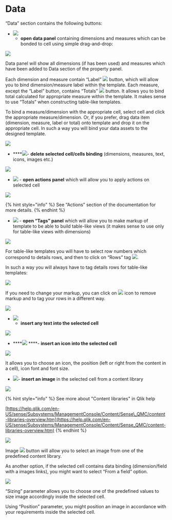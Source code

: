 # Data

“Data” section contains the following buttons:

* ![](../.gitbook/assets/image%20%2853%29.png)  - **open data panel** containing dimensions and measures which can be bonded to cell using simple drag-and-drop:

![](../.gitbook/assets/image%20%2854%29.png)

Data panel will show all dimensions \(if has been used\) and measures which have been added to Data section of the property panel.

Each dimension and measure contain “Label” ![](../.gitbook/assets/image%20%2843%29.png) button, which will allow you to bind dimension/measure label within the template. Each measure, except the “Label” button, contains “Totals”   ![](../.gitbook/assets/image%20%2828%29.png) button. It allows you to bind total calculated for appropriate measure within the template. It makes sense to use “Totals” when constructing table-like templates. 

To bind a measure/dimension with the appropriate cell, select cell and click the appropriate measure/dimension. Or, if you prefer, drag data item \(dimension, measure, label or total\) onto template and drop it on the appropriate cell. In such a way you will bind your data assets to the designed template.

![](../.gitbook/assets/2019-04-02_11-16-58.gif)

*   ****![](../.gitbook/assets/image%20%2838%29.png)- **delete selected cell/cells binding** \(dimensions, measures, text, icons, images etc.\)

![](../.gitbook/assets/2019-04-02_11-21-12.gif)

* ![](../.gitbook/assets/image.png) -   **open actions panel** which will allow you to apply actions on selected cell

![](../.gitbook/assets/image%20%287%29.png)

{% hint style="info" %}
See “Actions” section of the documentation for more details.
{% endhint %}

* ![](../.gitbook/assets/image%20%2832%29.png) -   **open “Tags” panel** which will allow you to make markup of template to be able to build table-like views \(it makes sense to use only for table-like views with dimensions\)

![](../.gitbook/assets/image%20%2839%29.png)

For table-like templates you will have to select row numbers which correspond to details rows, and then to click on “Rows” tag ![](../.gitbook/assets/image%20%2855%29.png).

In such a way you will always have to tag details rows for table-like templates:

![](../.gitbook/assets/2019-04-02_10-53-45.gif)

If you need to change your markup, you can click on ![](../.gitbook/assets/image%20%2811%29.png) icon to remove markup and to tag your rows in a different way.

![](../.gitbook/assets/image%20%2847%29.png)

* ![](../.gitbook/assets/image%20%2881%29.png)   - **insert any text into the selected cell**

![](../.gitbook/assets/2019-04-02_11-08-04.gif)

* \*\*\*\*![](../.gitbook/assets/image%20%2837%29.png) ****- **insert an icon into the selected cell**

![](../.gitbook/assets/2019-04-02_11-05-29.gif)

It allows you to choose an icon, the position \(left or right from the content in a cell\), icon font and font size.

* ![](../.gitbook/assets/image%20%2876%29.png)- **insert an image** in the selected cell from a content library

![](../.gitbook/assets/data1.png)

{% hint style="info" %}
See more about "Content libraries" in Qlik help

[https://help.qlik.com/en-US/sense/Subsystems/ManagementConsole/Content/Sense\_QMC/content-libraries-overview.htm](https://help.qlik.com/en-US/sense/Subsystems/ManagementConsole/Content/Sense_QMC/content-libraries-overview.htm)
{% endhint %}

![](../.gitbook/assets/2019-04-02_11-31-16.gif)

Image ![](../.gitbook/assets/image%20%2848%29.png) button will allow you to select an image from one of the predefined content library.

As another option, if the selected cell contains data binding \(dimension/field with a images links\), you might want to select “From a field” option.

![](../.gitbook/assets/2019-04-02_11-38-31.gif)

“Sizing” parameter allows you to choose one of the predefined values to size image accordingly inside the selected cell.

 Using “Position” parameter, you might position an image in accordance with your requirements inside the selected cell.

